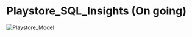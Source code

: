 # Playstore_SQL_Insights (On going)


![Playstore_Model](https://user-images.githubusercontent.com/63975528/150863628-7afc0632-c0a9-4fe6-93af-53771a5b3ab7.jpg)
